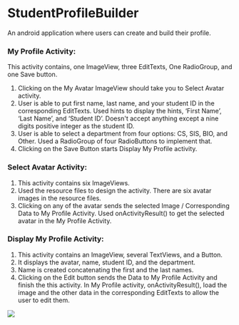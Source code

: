 # StudentProfileBuilder

An android application where users can create and build their profile.

### My Profile Activity: 
This activity contains, one ImageView, three
EditTexts, One RadioGroup, and one Save button. 
1. Clicking on the My Avatar ImageView should take you to Select Avatar activity. 
2. User is  able to put first name, last name, and your student ID in the
corresponding EditTexts. Used hints to display the hints, ‘First Name’, ‘Last Name’,
and ‘Student ID’. Doesn't accept anything except a nine digits positive integer as the
student ID.
3. User is  able to select a department from four options: CS, SIS, BIO, and
Other. Used a RadioGroup of four RadioButtons to implement that.
4. Clicking on the Save Button starts Display My Profile activity. 


### Select Avatar Activity:
1. This activity contains six ImageViews.
2. Used the resource files to design the activity. There are six avatar images in the
resource files.
3. Clicking on any of the avatar sends the selected Image / Corresponding Data
to My Profile Activity. Used onActivityResult() to get the selected avatar in the My
Profile Activity.

### Display My Profile Activity:
1. This activity contains an ImageView, several TextViews, and a Button.
2. It displays the avatar, name, student ID, and the department.
3. Name is created concatenating the first and the last names.
4. Clicking on the Edit button sends the Data to My Profile Activity and finish the
this activity. In My Profile activity, onActivityResult(), load the image and the other
data in the corresponding EditTexts to allow the user to edit them.

<img src="./ss.png"/>
